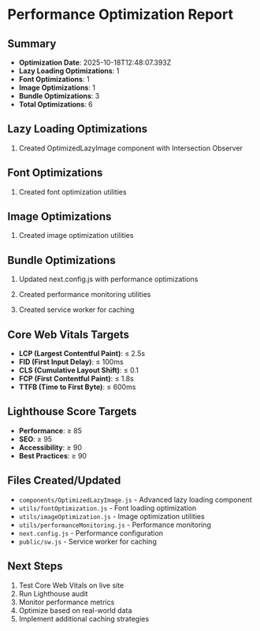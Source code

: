 # Performance Optimization Report

## Summary
- **Optimization Date**: 2025-10-18T12:48:07.393Z
- **Lazy Loading Optimizations**: 1
- **Font Optimizations**: 1
- **Image Optimizations**: 1
- **Bundle Optimizations**: 3
- **Total Optimizations**: 6

## Lazy Loading Optimizations

1. Created OptimizedLazyImage component with Intersection Observer


## Font Optimizations

1. Created font optimization utilities


## Image Optimizations

1. Created image optimization utilities


## Bundle Optimizations

1. Updated next.config.js with performance optimizations

2. Created performance monitoring utilities

3. Created service worker for caching


## Core Web Vitals Targets
- **LCP (Largest Contentful Paint)**: ≤ 2.5s
- **FID (First Input Delay)**: ≤ 100ms
- **CLS (Cumulative Layout Shift)**: ≤ 0.1
- **FCP (First Contentful Paint)**: ≤ 1.8s
- **TTFB (Time to First Byte)**: ≤ 600ms

## Lighthouse Score Targets
- **Performance**: ≥ 85
- **SEO**: ≥ 95
- **Accessibility**: ≥ 90
- **Best Practices**: ≥ 90

## Files Created/Updated
- `components/OptimizedLazyImage.js` - Advanced lazy loading component
- `utils/fontOptimization.js` - Font loading optimization
- `utils/imageOptimization.js` - Image optimization utilities
- `utils/performanceMonitoring.js` - Performance monitoring
- `next.config.js` - Performance configuration
- `public/sw.js` - Service worker for caching

## Next Steps
1. Test Core Web Vitals on live site
2. Run Lighthouse audit
3. Monitor performance metrics
4. Optimize based on real-world data
5. Implement additional caching strategies
